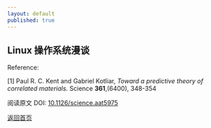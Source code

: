 ```yaml
---
layout: default
published: true
---
```


## Linux 操作系统漫谈

Reference: 

[1] Paul R. C. Kent and Gabriel Kotliar, *Toward a predictive theory of correlated materials.* Science **361**,(6400), 348-354

阅读原文 DOI: [10.1126/science.aat5975](https://science.sciencemag.org/content/361/6400/348)


[返回首页](./index.md)

